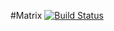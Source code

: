 #Matrix
[![Build Status](https://travis-ci.org/simplydesigner/Matrix.svg?branch=master)](https://travis-ci.org/simplydesigner/Matrix)
